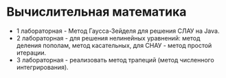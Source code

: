 # Вычислительная математика
* 1 лабораторная - Метод Гаусса-Зейделя для решения СЛАУ на Java.
* 2 лабораторная - для решения нелинейных уравнений: метод деления пополам, метод касательных, для СНАУ - метод простой итерации.
* 3 лабораторная - реализовать метод трапеций (метод численного интегрирования).
